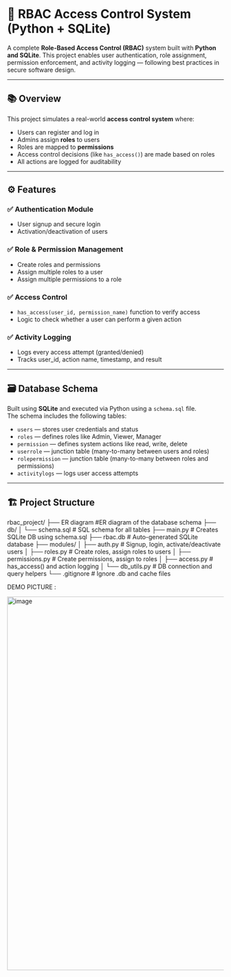 # 🔐 RBAC Access Control System (Python + SQLite)

A complete **Role-Based Access Control (RBAC)** system built with **Python and SQLite**. This project enables user authentication, role assignment, permission enforcement, and activity logging — following best practices in secure software design.

---

## 📚 Overview

This project simulates a real-world **access control system** where:

- Users can register and log in
- Admins assign **roles** to users
- Roles are mapped to **permissions**
- Access control decisions (like `has_access()`) are made based on roles
- All actions are logged for auditability

---

## ⚙️ Features

### ✅ Authentication Module
- User signup and secure login
- Activation/deactivation of users

### ✅ Role & Permission Management
- Create roles and permissions
- Assign multiple roles to a user
- Assign multiple permissions to a role

### ✅ Access Control
- `has_access(user_id, permission_name)` function to verify access
- Logic to check whether a user can perform a given action

### ✅ Activity Logging
- Logs every access attempt (granted/denied)
- Tracks user_id, action name, timestamp, and result

---

## 🗃️ Database Schema

Built using **SQLite** and executed via Python using a `schema.sql` file.  
The schema includes the following tables:

- `users` — stores user credentials and status
- `roles` — defines roles like Admin, Viewer, Manager
- `permission` — defines system actions like read, write, delete
- `userrole` — junction table (many-to-many between users and roles)
- `rolepermission` — junction table (many-to-many between roles and permissions)
- `activitylogs` — logs user access attempts

---

## 🏗️ Project Structure
rbac_project/
├── ER diagram #ER diagram of the database schema
├── db/
│ └── schema.sql # SQL schema for all tables
├── main.py # Creates SQLite DB using schema.sql
├── rbac.db # Auto-generated SQLite database
├── modules/
│ ├── auth.py # Signup, login, activate/deactivate users
│ ├── roles.py # Create roles, assign roles to users
│ ├── permissions.py # Create permissions, assign to roles
│ ├── access.py # has_access() and action logging
│ └── db_utils.py # DB connection and query helpers
└── .gitignore # Ignore .db and cache files

DEMO PICTURE :









<img width="741" height="867" alt="image" src="https://github.com/user-attachments/assets/78396b22-d24f-413b-bf49-64634d05fbfc" />

